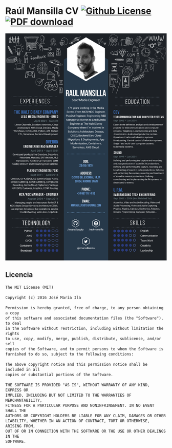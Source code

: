 # Raúl Mansilla CV  [![Github License](https://img.shields.io/badge/license-MIT-lightgrey.svg)](LICENSE.md) [![PDF download](https://img.shields.io/badge/download-PDF-red.svg)](docs/RaulMansilla2022CV.pdf)

![Screenshot](docs/RaulMansilla2022CV.png)

## Licencia

	The MIT License (MIT)

	Copyright (c) 2016 José María Ila

	Permission is hereby granted, free of charge, to any person obtaining a copy
	of this software and associated documentation files (the "Software"), to deal
	in the Software without restriction, including without limitation the rights
	to use, copy, modify, merge, publish, distribute, sublicense, and/or sell
	copies of the Software, and to permit persons to whom the Software is
	furnished to do so, subject to the following conditions:

	The above copyright notice and this permission notice shall be included in all
	copies or substantial portions of the Software.

	THE SOFTWARE IS PROVIDED "AS IS", WITHOUT WARRANTY OF ANY KIND, EXPRESS OR
	IMPLIED, INCLUDING BUT NOT LIMITED TO THE WARRANTIES OF MERCHANTABILITY,
	FITNESS FOR A PARTICULAR PURPOSE AND NONINFRINGEMENT. IN NO EVENT SHALL THE
	AUTHORS OR COPYRIGHT HOLDERS BE LIABLE FOR ANY CLAIM, DAMAGES OR OTHER
	LIABILITY, WHETHER IN AN ACTION OF CONTRACT, TORT OR OTHERWISE, ARISING FROM,
	OUT OF OR IN CONNECTION WITH THE SOFTWARE OR THE USE OR OTHER DEALINGS IN THE
	SOFTWARE.

